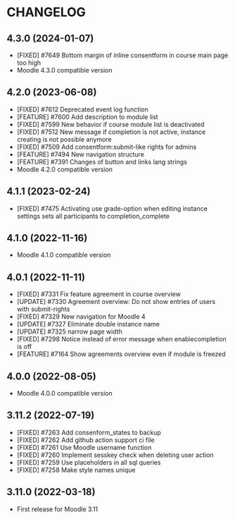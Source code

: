 CHANGELOG
=========

4.3.0 (2024-01-07)
-------------------

* [FIXED] #7649 Bottom margin of inline consentform in course main page too high
* Moodle 4.3.0 compatible version


4.2.0 (2023-06-08)
-------------------

* [FIXED] #7612 Deprecated event log function
* [FEATURE] #7600 Add description to module list
* [FIXED] #7599 New behavior if course module list is deactivated
* [FIXED] #7512 New message if completion is not active, instance creating is not possible anymore
* [FIXED] #7509 Add consentform:submit-like rights for admins
* [FEATURE] #7494 New navigation structure
* [FEATURE] #7391 Changes of button and links lang strings
* Moodle 4.2.0 compatible version


4.1.1 (2023-02-24)
-------------------

* [FIXED] #7475 Activating use grade-option when editing instance settings sets all participants to completion_complete


4.1.0 (2022-11-16)
-------------------

* Moodle 4.1.0 compatible version


4.0.1 (2022-11-11)
-------------------

* [FIXED] #7331 Fix feature agreement in course overview
* [UPDATE] #7330 Agreement overview: Do not show entries of users with submit-rights
* [FIXED] #7329 New navigation for Moodle 4
* [UPDATE] #7327 Eliminate double instance name
* [UPDATE] #7325 narrow page width
* [FIXED] #7298 Notice instead of error message when enablecompletion is off
* [FEATURE] #7164 Show agreements overview even if module is freezed


4.0.0 (2022-08-05)
-------------------

* Moodle 4.0.0 compatible version


3.11.2 (2022-07-19)
-------------------

* [FIXED] #7263 Add consenform_states to backup
* [FIXED] #7262 Add github action support ci file
* [FIXED] #7261 Use Moodle username function
* [FIXED] #7260 Implement sesskey check when deleting user action
* [FIXED] #7259 Use placeholders in all sql queries
* [FIXED] #7258 Make style names unique


3.11.0 (2022-03-18)
-------------------

* First release for Moodle 3.11
